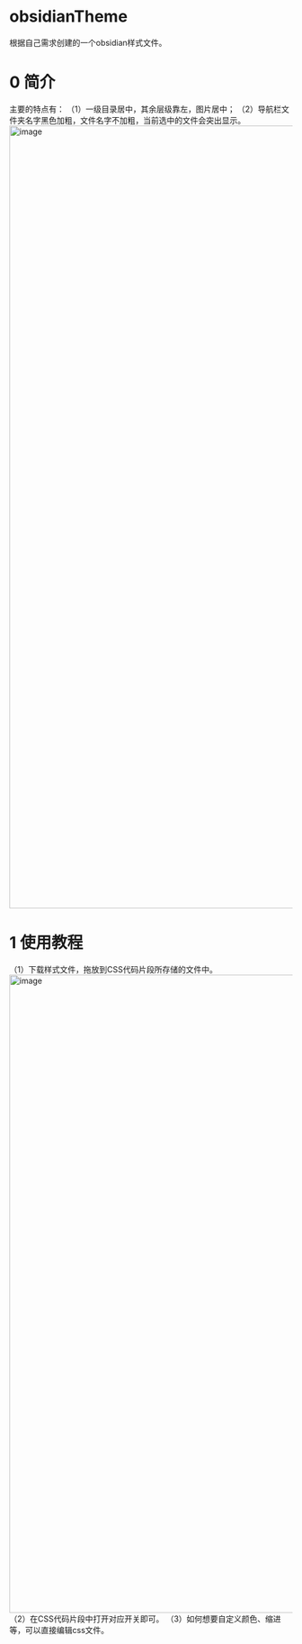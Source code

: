 # obsidianTheme
根据自己需求创建的一个obsidian样式文件。

# 0 简介
主要的特点有：
（1）一级目录居中，其余层级靠左，图片居中；
（2）导航栏文件夹名字黑色加粗，文件名字不加粗，当前选中的文件会突出显示。
<img width="2545" height="1391" alt="image" src="https://github.com/user-attachments/assets/f2d2c54f-e630-4755-8e1e-7cec13633b79" />

# 1 使用教程
（1）下载样式文件，拖放到CSS代码片段所存储的文件中。
<img width="1348" height="1134" alt="image" src="https://github.com/user-attachments/assets/46f4bc93-bb4d-4046-bbe2-af0611b0af08" />
（2）在CSS代码片段中打开对应开关即可。
（3）如何想要自定义颜色、缩进等，可以直接编辑css文件。
